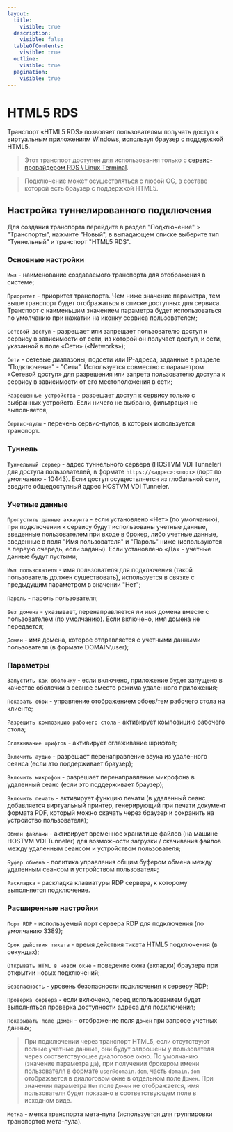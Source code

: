 ```yaml
---
layout:
  title:
    visible: true
  description:
    visible: false
  tableOfContents:
    visible: true
  outline:
    visible: true
  pagination:
    visible: true
---
```


# HTML5 RDS

Транспорт «HTML5 RDS» позволяет пользователям получать доступ к виртуальным приложениям Windows, используя браузер с поддержкой HTML5.

> Этот транспорт доступен для использования только с [сервис-провайдером RDS \ Linux Terminal](../service-providers/rds-linux-terminal.md).

> Подключение может осуществляться с любой ОС, в составе которой есть браузер с поддержкой HTML5.

## Настройка туннелированного подключения <a href="#tunneled" id="tunneled"></a>

Для создания транспорта перейдите в раздел "Подключение" > "Транспорты", нажмите "Новый", в выпадающем списке выберите тип "Туннельный" и транспорт "HTML5 RDS".

### Основные настройки <a href="#main" id="main"></a>

`Имя` - наименование создаваемого транспорта для отображения в системе;

`Приоритет` - приоритет транспорта. Чем ниже значение параметра, тем выше транспорт будет отображаться в списке доступных для сервиса. Транспорт с наименьшим значением параметра будет использоваться по умолчанию при нажатии на иконку сервиса пользователем;

`Сетевой доступ` - разрешает или запрещает пользователю доступ к сервису в зависимости от сети, из которой он получает доступ, и сети, указанной в поле «Сети» («Networks»);

`Сети` - сетевые диапазоны, подсети или IP-адреса, заданные в разделе "Подключение" - "Сети". Используется совместно с параметром «Сетевой доступ» для разрешения или запрета пользователю доступа к сервису в зависимости от его местоположения в сети;

`Разрешенные устройства` - разрешает доступ к сервису только с выбранных устройств. Если ничего не выбрано, фильтрация не выполняется;

`Сервис-пулы` - перечень сервис-пулов, в которых используется транспорт.

### Туннель <a href="#tunnel" id="tunnel"></a>

`Туннельный сервер` - адрес туннельного сервера (HOSTVM VDI Tunneler) для доступа пользователей, в формате `https://<адрес>:<порт>` (порт по умолчанию - 10443). Если доступ осуществляется из глобальной сети, введите общедоступный адрес HOSTVM VDI Tunneler.

### Учетные данные <a href="#creds" id="creds"></a>

`Пропустить данные аккаунта` - если установлено «Нет» (по умолчанию), при подключении к сервису будут использованы учетные данные, введенные пользователем при входе в брокер, либо учетные данные, введенные в поля "Имя пользователя" и "Пароль" ниже (используются в первую очередь, если заданы). Если установлено «Да» - учетные данные будут пустыми;

`Имя пользователя` - имя пользователя для подключения (такой пользователь должен существовать), используется в связке с предыдущим параметром в значении "Нет";

`Пароль` - пароль пользователя;

`Без домена` - указывает, перенаправляется ли имя домена вместе с пользователем (по умолчанию). Если включено, имя домена не передается;

`Домен` - имя домена, которое отправляется с учетными данными пользователя (в формате DOMAIN\user);

### Параметры <a href="#params" id="params"></a>

`Запустить как оболочку` - если включено, приложение будет запущено в качестве оболочки в сеансе вместо режима удаленного приложения;

`Показать обои` - управление отображением обоев/тем рабочего стола на клиенте;

`Разрешить композицию рабочего стола` - активирует композицию рабочего стола;

`Сглаживание шрифтов` - активирует сглаживание шрифтов;

`Включить аудио` - разрешает перенаправление звука из удаленного сеанса (если это поддерживает браузер);

`Включить микрофон` - разрешает перенаправление микрофона в удаленный сеанс (если это поддерживает браузер);

`Включить печать` - активирует функцию печати (в удаленный сеанс добавляется виртуальный принтер, генерирующий при печати документ формата PDF, который можно скачать через браузер и сохранить на устройство пользователя);

`Обмен файлами` - активирует временное хранилище файлов (на машине HOSTVM VDI Tunneler) для возможности загрузки / скачивания файлов между удаленным сеансом и устройством пользователя;

`Буфер обмена` - политика управления общим буфером обмена между удаленным сеансом и устройством пользователя;

`Раскладка` - раскладка клавиатуры RDP сервера, к которому выполняется подключение.

### Расширенные настройки <a href="#advanced" id="advanced"></a>

`Порт RDP` - используемый порт сервера RDP для подключения (по умолчанию 3389);

`Срок действия тикета` - время действия тикета HTML5 подключения (в секундах);

`Открывать HTML в новом окне` - поведение окна (вкладки) браузера при открытии новых подключений;

`Безопасность` - уровень безопасности подключения к серверу RDP;

`Проверка сервера` - если включено, перед использованием будет выполняться проверка доступности адреса для подключения;

`Показывать поле Домен` - отображение поля `Домен` при запросе учетных данных;

> При подключении через транспорт HTML5, если отсутствуют полные учетные данные, они будут запрошены у пользователя через соответствующее диалоговое окно. По умолчанию (значение параметра `Да`), при получении брокером имени пользователя в формате `user@domain.dom`, часть `domain.dom` отображается в диалоговом окне в отдельном поле `Домен`. При значении параметра `Нет` поле `Домен` не отображается, имя пользователя будет показано в соответствующем поле в исходном виде.

`Метка` - метка транспорта мета-пула (используется для группировки транспортов мета-пула).

